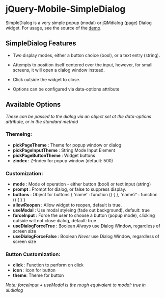 jQuery-Mobile-SimpleDialog
==========================

SimpleDialog is a very simple popup (modal) or jQMdialog (page) Dialog widget.  For usage, see the source of the [demo](http://dev.jtsage.com/jQM-SimpleDialog/).


SimpleDialog Features
---------------------

* Two display modes, either a button choice (bool), or a text entry (string).

* Attempts to position itself centered over the input, however, for small screens, it will open a dialog window instead.

* Click outside the widget to close.

* Options can be configured via data-options attribute

Available Options
-----------------

_These can be passed to the dialog via an object set at the data-options attribute, or in the standard method_

### Themeing:
* __pickPageTheme__ : Theme for popup window or dialog
* __pickPageInputTheme__ : String Mode Input Element
* __pickPageButtonTheme__ : Widget buttons
* __zindex__ : Z-Index for popup window (default: 500)

### Customization:
* __mode__ : Mode of operation - either button (bool) or text input (string)
* __prompt__ : Prompt for dialog, or false to suppress display.
* __buttons__ : Object for buttons { 'name' : function () { }, 'name2' : function () { } }
* __allowReopen__ : Allow widget to reopen, default is true.
* __useModal__ : Use modal styleing (fade out background), default: true
* __forceInput__ : Force the user to choose a button (popup mode), clicking outside will not close dialog, default: true
* __useDialogForceTrue__ : Boolean *Always* use Dialog Window, regardless of screen size
* __useDialogForceFalse__ : Boolean *Never* use Dialog Window, regardless of screen size

### Button Customization:
* __click__ : Function to perform on click
* __icon__ : Icon for button
* __theme__: Theme for button

_Note: forceInput + useModal is the rough equivalent to modal: true in ui.dialog_
